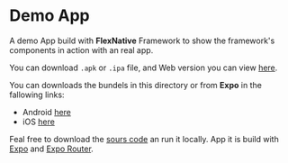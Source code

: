# Demo App

A demo App build with **FlexNative** Framework
to show the framework's components in action with an real app.

You can download `.apk` or `.ipa` file,
and Web version you can view [here](https://flexnative.netlify.app/).

You can downloads the bundels in this directory or from **Expo** in the fallowing links:

- Android [here](https://expo.dev/accounts/redonalla/projects/flexnative-demo/builds/28959397-b2a2-4361-a8fa-2c208bce439a)
- iOS [here](https://expo.dev/accounts/redonalla/projects/flexnative-demo/builds/90a88c8e-ae88-4b76-a1ad-4593886db8a6)

Feal free to download the [sours code](../flexnative-demo) an run it locally.
App it is build with [Expo](https://docs.expo.dev/get-started/introduction/)
and [Expo Router](https://docs.expo.dev/router/installation/).